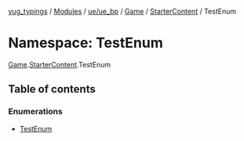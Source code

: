 [yug_typings](../README.md) / [Modules](../modules.md) / [ue/ue\_bp](ue_ue_bp.md) / [Game](ue_ue_bp.Game.md) / [StarterContent](ue_ue_bp.Game.StarterContent.md) / TestEnum

# Namespace: TestEnum

[Game](ue_ue_bp.Game.md).[StarterContent](ue_ue_bp.Game.StarterContent.md).TestEnum

## Table of contents

### Enumerations

- [TestEnum](../enums/ue_ue_bp.Game.StarterContent.TestEnum.TestEnum.md)
